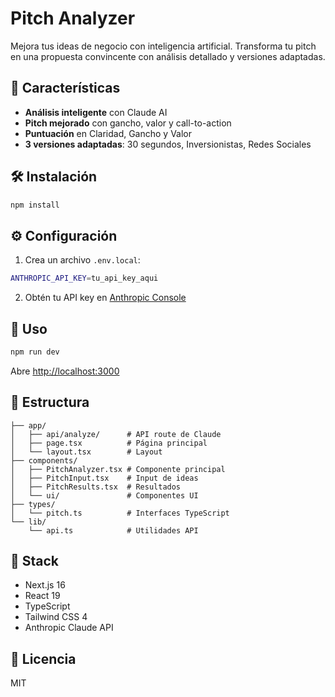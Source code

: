 # Pitch Analyzer

Mejora tus ideas de negocio con inteligencia artificial. Transforma tu pitch en una propuesta convincente con análisis detallado y versiones adaptadas.

## 🚀 Características

- **Análisis inteligente** con Claude AI
- **Pitch mejorado** con gancho, valor y call-to-action
- **Puntuación** en Claridad, Gancho y Valor
- **3 versiones adaptadas**: 30 segundos, Inversionistas, Redes Sociales

## 🛠️ Instalación

```bash
npm install
```

## ⚙️ Configuración

1. Crea un archivo `.env.local`:
```bash
ANTHROPIC_API_KEY=tu_api_key_aqui
```

2. Obtén tu API key en [Anthropic Console](https://console.anthropic.com/settings/keys)

## 🎯 Uso

```bash
npm run dev
```

Abre [http://localhost:3000](http://localhost:3000)

## 📁 Estructura

```
├── app/
│   ├── api/analyze/      # API route de Claude
│   ├── page.tsx          # Página principal
│   └── layout.tsx        # Layout
├── components/
│   ├── PitchAnalyzer.tsx # Componente principal
│   ├── PitchInput.tsx    # Input de ideas
│   ├── PitchResults.tsx  # Resultados
│   └── ui/               # Componentes UI
├── types/
│   └── pitch.ts          # Interfaces TypeScript
└── lib/
    └── api.ts            # Utilidades API
```

## 🧰 Stack

- Next.js 16
- React 19
- TypeScript
- Tailwind CSS 4
- Anthropic Claude API

## 📝 Licencia

MIT
